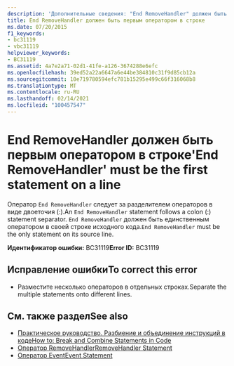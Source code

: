 ```yaml
---
description: 'Дополнительные сведения: "End RemoveHandler" должен быть первым оператором в строке'
title: End RemoveHandler должен быть первым оператором в строке
ms.date: 07/20/2015
f1_keywords:
- bc31119
- vbc31119
helpviewer_keywords:
- BC31119
ms.assetid: 4a7e2a71-02d1-41fe-a126-3674288e6efc
ms.openlocfilehash: 39ed52a22a6647a6e44be384810c31f9d85cb12a
ms.sourcegitcommit: 10e719780594efc781b15295e499c66f316068b8
ms.translationtype: MT
ms.contentlocale: ru-RU
ms.lasthandoff: 02/14/2021
ms.locfileid: "100457547"
---
```

# <a name="end-removehandler-must-be-the-first-statement-on-a-line"></a><span data-ttu-id="bf21a-103">End RemoveHandler должен быть первым оператором в строке</span><span class="sxs-lookup"><span data-stu-id="bf21a-103">'End RemoveHandler' must be the first statement on a line</span></span>

<span data-ttu-id="bf21a-104">Оператор `End RemoveHandler` следует за разделителем операторов в виде двоеточия (:).</span><span class="sxs-lookup"><span data-stu-id="bf21a-104">An `End RemoveHandler` statement follows a colon (:) statement separator.</span></span> <span data-ttu-id="bf21a-105">`End RemoveHandler` должен быть единственным оператором в своей строке исходного кода.</span><span class="sxs-lookup"><span data-stu-id="bf21a-105">`End RemoveHandler` must be the only statement on its source line.</span></span>  
  
 <span data-ttu-id="bf21a-106">**Идентификатор ошибки:** BC31119</span><span class="sxs-lookup"><span data-stu-id="bf21a-106">**Error ID:** BC31119</span></span>  
  
## <a name="to-correct-this-error"></a><span data-ttu-id="bf21a-107">Исправление ошибки</span><span class="sxs-lookup"><span data-stu-id="bf21a-107">To correct this error</span></span>  
  
- <span data-ttu-id="bf21a-108">Разместите несколько операторов в отдельных строках.</span><span class="sxs-lookup"><span data-stu-id="bf21a-108">Separate the multiple statements onto different lines.</span></span>  
  
## <a name="see-also"></a><span data-ttu-id="bf21a-109">См. также раздел</span><span class="sxs-lookup"><span data-stu-id="bf21a-109">See also</span></span>

- [<span data-ttu-id="bf21a-110">Практическое руководство. Разбиение и объединение инструкций в коде</span><span class="sxs-lookup"><span data-stu-id="bf21a-110">How to: Break and Combine Statements in Code</span></span>](../programming-guide/program-structure/how-to-break-and-combine-statements-in-code.md)
- [<span data-ttu-id="bf21a-111">Оператор RemoveHandler</span><span class="sxs-lookup"><span data-stu-id="bf21a-111">RemoveHandler Statement</span></span>](../language-reference/statements/removehandler-statement.md)
- [<span data-ttu-id="bf21a-112">Оператор Event</span><span class="sxs-lookup"><span data-stu-id="bf21a-112">Event Statement</span></span>](../language-reference/statements/event-statement.md)
